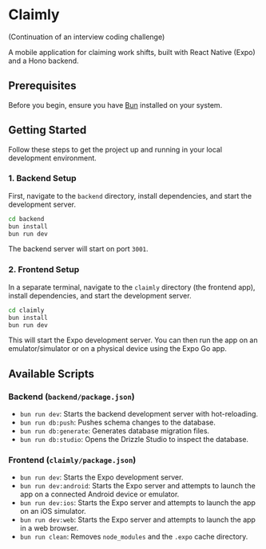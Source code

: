# Claimly

(Continuation of an interview coding challenge)

A mobile application for claiming work shifts, built with React Native (Expo) and a Hono backend.

## Prerequisites

Before you begin, ensure you have [Bun](https://bun.sh/) installed on your system.

## Getting Started

Follow these steps to get the project up and running in your local development environment.

### 1. Backend Setup

First, navigate to the `backend` directory, install dependencies, and start the development server.

```bash
cd backend
bun install
bun run dev
```

The backend server will start on port `3001`.

### 2. Frontend Setup

In a separate terminal, navigate to the `claimly` directory (the frontend app), install dependencies, and start the development server.

```bash
cd claimly
bun install
bun run dev
```

This will start the Expo development server. You can then run the app on an emulator/simulator or on a physical device using the Expo Go app.

## Available Scripts

### Backend (`backend/package.json`)

- `bun run dev`: Starts the backend development server with hot-reloading.
- `bun run db:push`: Pushes schema changes to the database.
- `bun run db:generate`: Generates database migration files.
- `bun run db:studio`: Opens the Drizzle Studio to inspect the database.

### Frontend (`claimly/package.json`)

- `bun run dev`: Starts the Expo development server.
- `bun run dev:android`: Starts the Expo server and attempts to launch the app on a connected Android device or emulator.
- `bun run dev:ios`: Starts the Expo server and attempts to launch the app on an iOS simulator.
- `bun run dev:web`: Starts the Expo server and attempts to launch the app in a web browser.
- `bun run clean`: Removes `node_modules` and the `.expo` cache directory.
